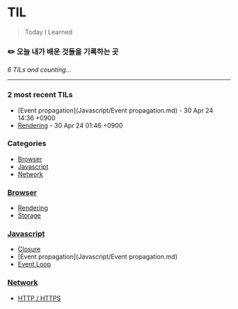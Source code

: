 # TIL
> Today I Learned

### ✏️  오늘 내가 배운 것들을 기록하는 곳


_6 TILs and counting..._

---

### 2 most recent TILs

- [Event propagation](Javascript/Event propagation.md) - 30 Apr 24 14:36 +0900
- [Rendering](Browser/Rendering.md) - 30 Apr 24 01:46 +0900

### Categories

- [Browser](#browser)
- [Javascript](#javascript)
- [Network](#network)

### [Browser](#browser)
- [Rendering](Browser/Rendering.md)
- [Storage](Browser/Storage.md)

### [Javascript](#javascript)
- [Closure](Javascript/Closure.md)
- [Event propagation](Javascript/Event propagation.md)
- [Event Loop](Javascript/EventLoop.md)

### [Network](#network)
- [HTTP / HTTPS](Network/http.md)

[1]: https://simonwillison.net/2020/Apr/20/self-rewriting-readme/
[2]: https://github.com/jbranchaud/til
[3]: https://github.com/cflynn07/github-action-til-autoformat-readme

